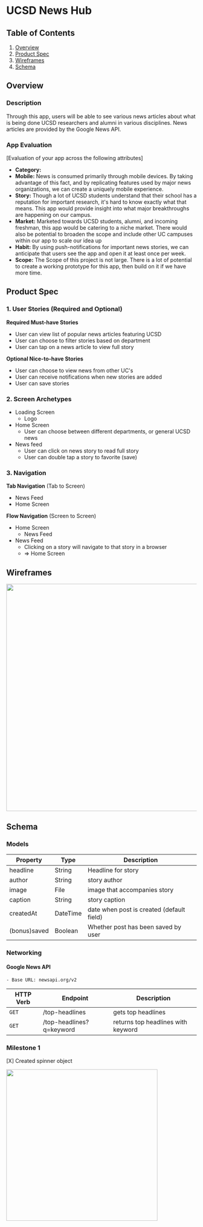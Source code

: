 # UCSD News Hub

## Table of Contents
1. [Overview](#Overview)
1. [Product Spec](#Product-Spec)
1. [Wireframes](#Wireframes)
2. [Schema](#Schema)

## Overview
### Description
Through this app, users will be able to see various news articles about what is being done UCSD researchers and alumni in various disciplines. News articles are provided by the Google News API.

### App Evaluation
[Evaluation of your app across the following attributes]
- **Category:**
- **Mobile:** News is consumed primarily through mobile devices. By taking advantage of this fact, and by replicating features used by major news organizations, we can create a uniquely mobile experience.
- **Story:** Though a lot of UCSD students understand that their school has a reputation for important research, it's hard to know exactly what that means.  This app would provide insight into what major breakthroughs are happening on our campus.
- **Market:** Marketed towards UCSD students, alumni, and incoming freshman, this app would be catering to a niche market.  There would also be potential to broaden the scope and include other UC campuses within our app to scale our idea up
- **Habit:**  By using push-notifications for important news stories, we can anticipate that users see the app and open it at least once per week.
- **Scope:**  The Scope of this project is not large.  There is a lot of potential to create a working prototype for this app, then build on it if we have more time. 

## Product Spec

### 1. User Stories (Required and Optional)

**Required Must-have Stories**

* User can view list of popular news articles featuring UCSD 
* User can choose to filter stories based on department
* User can tap on a news article to view full story


**Optional Nice-to-have Stories**

* User can choose to view news from other UC's
* User can receive notifications when new stories are added
* User can save stories


### 2. Screen Archetypes

* Loading Screen
   * Logo
* Home Screen
   * User can choose between different departments, or general UCSD news
* News feed
    * User can click on news story to read full story
    * User can double tap a story to favorite (save)
 

### 3. Navigation

**Tab Navigation** (Tab to Screen)

* News Feed
* Home Screen

**Flow Navigation** (Screen to Screen)

* Home Screen
   * News Feed
* News Feed
   * Clicking on a story will navigate to that story in a browser
   * => Home Screen

## Wireframes
<img src="https://i.imgur.com/yYWRlbE.png" width=600>

## Schema
### Models

 | Property      | Type     | Description |
   | ------------- | -------- | ------------|
   | headline      | String   | Headline for story |
   | author        | String   | story author |
   | image         | File     | image that accompanies story |
   | caption       | String   | story caption  |
   | createdAt     | DateTime | date when post is created (default field) |
   | (bonus)saved  | Boolean  | Whether post has been saved by user |
   
### Networking

  #### Google News API
    - Base URL: newsapi.org/v2
      
   | HTTP Verb | Endpoint | Description |
  | ----------|----------|------------ |
   | `GET`    | /top-headlines | gets top headlines |
   | `GET`    | /top-headlines?q=keyword | returns top headlines with keyword |



### Milestone 1

[X] Created spinner object


<img src="https://imgur.com/jYjqrCY.gif" width=400>



